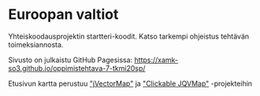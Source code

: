 # Euroopan valtiot

Yhteiskoodausprojektin startteri-koodit. Katso tarkempi ohjeistus tehtävän toimeksiannosta.

Sivusto on julkaistu GitHub Pagesissa: https://xamk-so3.github.io/oppimistehtava-7-tkmi20sp/

Etusivun kartta perustuu ["jVectorMap"](https://jvectormap.com/) ja ["Clickable JQVMap"](https://www.10bestdesign.com/jqvmap/) -projekteihin
